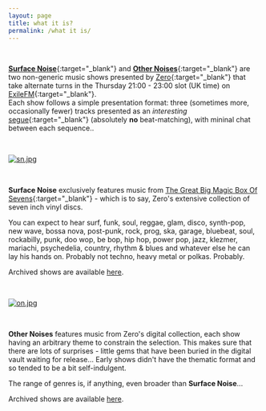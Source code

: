 ```yaml
---
layout: page
title: what it is?
permalink: /what it is/
---
```


&nbsp;

[**Surface Noise**](http://www.exilefm.com/programs/surface-noise-17){:target="_blank"} and [**Other Noises**](http://www.exilefm.com/programs/other-noises-18){:target="_blank"} are two non-generic music shows presented by [Zero](zero.md){:target="_blank"} that take alternate turns in the Thursday 21:00 - 23:00 slot (UK time) on [ExileFM](http://www.exilefm.com){:target="_blank"}.  
Each show follows a simple presentation format: three (sometimes more, occasionally fewer) tracks presented as an *interesting* [segue](https://www.merriam-webster.com/words-at-play/segue-segway-commonly-confused){:target="_blank"} (absolutely **no** beat-matching), with mininal chat between each sequence..

&nbsp;

[![sn.jpg](https://i.postimg.cc/TPf04QQz/sn.jpg)](https://postimg.cc/sMH5BYkm)

&nbsp;

**Surface Noise** exclusively features music from [The Great Big Magic Box Of Sevens](/tgbmbos.md/){:target="_blank"} - which is to say, Zero's extensive collection of seven inch vinyl discs.

You can expect to hear surf, funk, soul, reggae, glam, disco, synth-pop, new wave, bossa nova, post-punk, rock, prog, ska, garage, bluebeat, soul, rockabilly, punk, doo wop, be bop, hip hop, power pop, jazz, klezmer, mariachi, psychedelia, country, rhythm & blues and whatever else he can lay his hands on. Probably not techno, heavy metal or polkas. Probably.

Archived shows are available [here](https://hearthis.at/zerocc/set/surface-noise/).

&nbsp;

[![on.jpg](https://i.postimg.cc/vZWXhC77/on.jpg)](https://postimg.cc/75ZgYsWb)

&nbsp;

**Other Noises** features music from Zero's digital collection, each show having an arbitrary theme to constrain the selection. This makes sure that there are lots of surprises - little gems that have been buried in the digital vault waiting for release... Early shows didn't have the thematic format and so tended to be a bit self-indulgent.

The range of genres is, if anything, even broader than **Surface Noise**...

Archived shows are available [here](https://hearthis.at/zerocc/set/other-noises/).